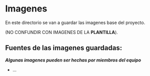 # Imagenes

En este directorio se van a guardar las imagenes base del proyecto.

(NO CONFUNDIR CON IMAGENES DE LA **PLANTILLA**).

## Fuentes de las imagenes guardadas:

***Algunas imagenes pueden ser hechas por miembros del equipo***

* ...
